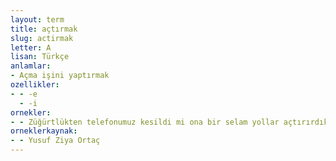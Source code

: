 ```yaml
---
layout: term
title: açtırmak
slug: actirmak
letter: A
lisan: Türkçe
anlamlar:
- Açma işini yaptırmak
ozellikler:
- - -e
  - -i
ornekler:
- - Züğürtlükten telefonumuz kesildi mi ona bir selam yollar açtırırdık.
orneklerkaynak:
- - Yusuf Ziya Ortaç
---
```

